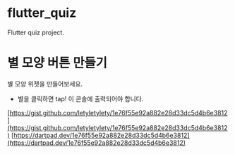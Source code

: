 # flutter_quiz

Flutter quiz project.

# 별 모양 버튼 만들기

별 모양 위젯을 만들어보세요.

- 별을 클릭하면 tap! 이 콘솔에 출력되어야 합니다.

[https://gist.github.com/letyletylety/1e76f55e92a882e28d33dc5d4b6e3812](https://gist.github.com/letyletylety/1e76f55e92a882e28d33dc5d4b6e3812)
[https://dartpad.dev/1e76f55e92a882e28d33dc5d4b6e3812](https://dartpad.dev/1e76f55e92a882e28d33dc5d4b6e3812)
